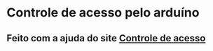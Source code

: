 # Controle de acesso pelo arduíno
Feito com a ajuda do site [Controle de acesso](https://www.filipeflop.com/blog/controle-acesso-leitor-rfid-arduino/)
---------------------------------------------------------------------------------------------------------------------
